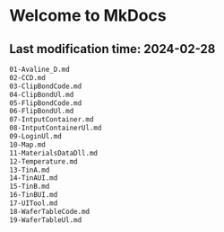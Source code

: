 # Welcome to MkDocs

## Last modification time: 2024-02-28

```bash
01-Avaline_D.md
02-CCD.md
03-ClipBondCode.md
04-ClipBondUl.md
05-FlipBondCode.md
06-FlipBondUl.md
07-IntputContainer.md
08-IntputContainerUl.md
09-LoginUl.md
10-Map.md
11-MaterialsDataDll.md
12-Temperature.md
13-TinA.md
14-TinAUI.md
15-TinB.md
16-TinBUI.md
17-UITool.md
18-WaferTableCode.md
19-WaferTableUl.md
```
